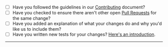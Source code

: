 - [ ] Have you followed the guidelines in our [Contributing](https://github.com/jmuelbert/jmbde-python/blob/master/CONTRIBUTING.md) document?
- [ ] Have you checked to ensure there aren't other open [Pull Requests](https://github.com/jmuelbert/jmbde-python/pulls) for the same change?
- [ ] Have you added an explanation of what your changes do and why you'd like us to include them?
- [ ] Have you written new tests for your changes? [Here's an introduction](https://help.github.com/articles/creating-a-pull-request/).

---
